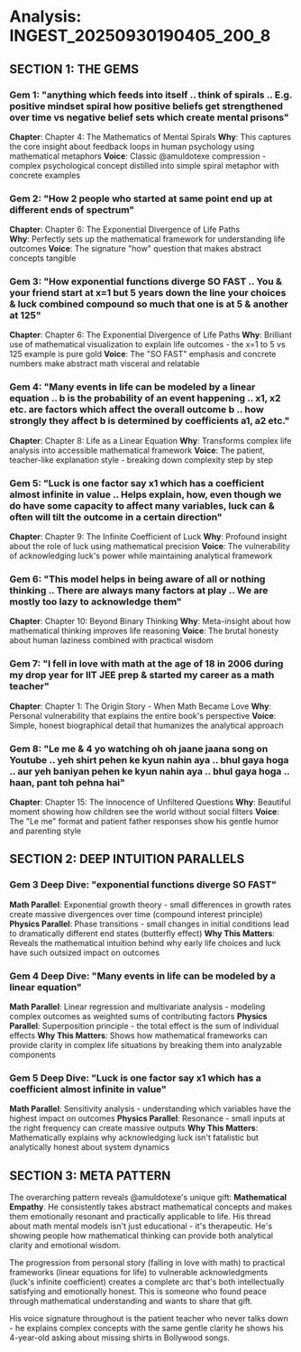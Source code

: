 # Analysis: INGEST_20250930190405_200_8

## SECTION 1: THE GEMS

### Gem 1: "anything which feeds into itself .. think of spirals .. E.g. positive mindset spiral how positive beliefs get strengthened over time vs negative belief sets which create mental prisons"
**Chapter**: Chapter 4: The Mathematics of Mental Spirals
**Why**: This captures the core insight about feedback loops in human psychology using mathematical metaphors
**Voice**: Classic @amuldotexe compression - complex psychological concept distilled into simple spiral metaphor with concrete examples

### Gem 2: "How 2 people who started at same point end up at different ends of spectrum"
**Chapter**: Chapter 6: The Exponential Divergence of Life Paths  
**Why**: Perfectly sets up the mathematical framework for understanding life outcomes
**Voice**: The signature "how" question that makes abstract concepts tangible

### Gem 3: "How exponential functions diverge SO FAST .. You & your friend start at x=1 but 5 years down the line your choices & luck combined compound so much that one is at 5 & another at 125"
**Chapter**: Chapter 6: The Exponential Divergence of Life Paths
**Why**: Brilliant use of mathematical visualization to explain life outcomes - the x=1 to 5 vs 125 example is pure gold
**Voice**: The "SO FAST" emphasis and concrete numbers make abstract math visceral and relatable

### Gem 4: "Many events in life can be modeled by a linear equation .. b is the probability of an event happening .. x1, x2 etc. are factors which affect the overall outcome b .. how strongly they affect b is determined by coefficients a1, a2 etc."
**Chapter**: Chapter 8: Life as a Linear Equation
**Why**: Transforms complex life analysis into accessible mathematical framework
**Voice**: The patient, teacher-like explanation style - breaking down complexity step by step

### Gem 5: "Luck is one factor say x1 which has a coefficient almost infinite in value .. Helps explain, how, even though we do have some capacity to affect many variables, luck can & often will tilt the outcome in a certain direction"
**Chapter**: Chapter 9: The Infinite Coefficient of Luck
**Why**: Profound insight about the role of luck using mathematical precision
**Voice**: The vulnerability of acknowledging luck's power while maintaining analytical framework

### Gem 6: "This model helps in being aware of all or nothing thinking .. There are always many factors at play .. We are mostly too lazy to acknowledge them"
**Chapter**: Chapter 10: Beyond Binary Thinking
**Why**: Meta-insight about how mathematical thinking improves life reasoning
**Voice**: The brutal honesty about human laziness combined with practical wisdom

### Gem 7: "I fell in love with math at the age of 18 in 2006 during my drop year for IIT JEE prep & started my career as a math teacher"
**Chapter**: Chapter 1: The Origin Story - When Math Became Love
**Why**: Personal vulnerability that explains the entire book's perspective
**Voice**: Simple, honest biographical detail that humanizes the analytical approach

### Gem 8: "Le me & 4 yo watching oh oh jaane jaana song on Youtube .. yeh shirt pehen ke kyun nahin aya .. bhul gaya hoga .. aur yeh baniyan pehen ke kyun nahin aya .. bhul gaya hoga .. haan, pant toh pehna hai"
**Chapter**: Chapter 15: The Innocence of Unfiltered Questions
**Why**: Beautiful moment showing how children see the world without social filters
**Voice**: The "Le me" format and patient father responses show his gentle humor and parenting style

## SECTION 2: DEEP INTUITION PARALLELS

### Gem 3 Deep Dive: "exponential functions diverge SO FAST"
**Math Parallel**: Exponential growth theory - small differences in growth rates create massive divergences over time (compound interest principle)
**Physics Parallel**: Phase transitions - small changes in initial conditions lead to dramatically different end states (butterfly effect)
**Why This Matters**: Reveals the mathematical intuition behind why early life choices and luck have such outsized impact on outcomes

### Gem 4 Deep Dive: "Many events in life can be modeled by a linear equation"
**Math Parallel**: Linear regression and multivariate analysis - modeling complex outcomes as weighted sums of contributing factors
**Physics Parallel**: Superposition principle - the total effect is the sum of individual effects
**Why This Matters**: Shows how mathematical frameworks can provide clarity in complex life situations by breaking them into analyzable components

### Gem 5 Deep Dive: "Luck is one factor say x1 which has a coefficient almost infinite in value"
**Math Parallel**: Sensitivity analysis - understanding which variables have the highest impact on outcomes
**Physics Parallel**: Resonance - small inputs at the right frequency can create massive outputs
**Why This Matters**: Mathematically explains why acknowledging luck isn't fatalistic but analytically honest about system dynamics

## SECTION 3: META PATTERN

The overarching pattern reveals @amuldotexe's unique gift: **Mathematical Empathy**. He consistently takes abstract mathematical concepts and makes them emotionally resonant and practically applicable to life. His thread about math mental models isn't just educational - it's therapeutic. He's showing people how mathematical thinking can provide both analytical clarity and emotional wisdom.

The progression from personal story (falling in love with math) to practical frameworks (linear equations for life) to vulnerable acknowledgments (luck's infinite coefficient) creates a complete arc that's both intellectually satisfying and emotionally honest. This is someone who found peace through mathematical understanding and wants to share that gift.

His voice signature throughout is the patient teacher who never talks down - he explains complex concepts with the same gentle clarity he shows his 4-year-old asking about missing shirts in Bollywood songs.